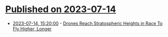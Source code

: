 # [Published on 2023-07-14](index.md)

* [2023-07-14, 15:20:00](https://tech.slashdot.org/story/23/07/14/1110206/drones-reach-stratospheric-heights-in-race-to-fly-higher-longer?utm_source=rss1.0mainlinkanon&utm_medium=feed) - [Drones Reach Stratospheric Heights in Race To Fly Higher, Longer](https://tech.slashdot.org/story/23/07/14/1110206/drones-reach-stratospheric-heights-in-race-to-fly-higher-longer?utm_source=rss1.0mainlinkanon&utm_medium=feed)
